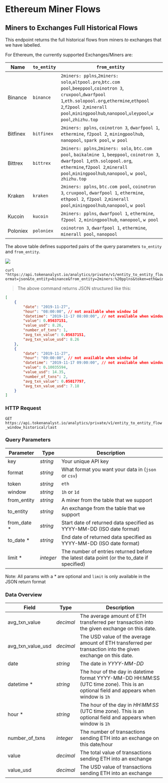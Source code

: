 # Ethereum Miner Flows

## Miners to Exchanges Full Historical Flows

This endpoint returns the full historical flows from miners *to* exchanges that we have labelled.


For Ethereum, the currently supported Exchanges/Miners are:

| Name           | `to_entity`    | `from_entity`                                                                                                                                                                                                                                      |
|----------------|----------------|----------------------------------------------------------------------------------------------------------------------------------------------------------------------------------------------------------------------------------------------------|
| Binance        | `binance`      | `2miners: pplns`,`2miners: solo`,`altpool.pro`,`btc.com pool`,`beeppool`,`coinotron 3`, `cruxpool`,`dwarfpool 1`,`eth.solopool.org`,`ethermine`,`ethpool 2`,`f2pool 2`,`minerall pool`,`miningpoolhub`,`nanopool`,`uleypool`,`w pool`,`zhizhu.top` |                                                                                     
| Bitfinex       | `bitfinex`     | `2miners: pplns`, `coinotron 3`, `dwarfpool 1`, `ethermine`, `f2pool 2`, `miningpoolhub`, `nanopool`, `spark pool`, `w pool`                                                                                                                       |                                                                                     
| Bittrex        | `bittrex`      | `2miners: pplns`,`2miners: solo`, `btc.com pool`, `baikalmine 1`, `beeppool`, `coinotron 3`, `dwarfpool 1`,`eth.solopool.org`, `ethermine`,`f2pool 2`,`minerall pool`,`miningpoolhub`,`nanopool`, `w pool`, `zhizhu.top`                           |                                                                                       
| Kraken         | `kraken`       | `2miners: pplns`, `btc.com pool`, `coinotron 3`, `cruxpool`, `dwarfpool 1`, `ethermine`, `ethpool 2`, `f2pool 2`,`minerall pool`,`miningpoolhub`,`nanopool`, `w pool`                                                                              |                                                                                       
| Kucoin         | `kucoin`       | `2miners: pplns`, `dwarfpool 1`, `ethermine`, `f2pool 2`, `miningpoolhub`, `nanopool`, `w pool`                                                                                                                                                    |                                                                                  
| Poloniex       | `poloniex`     | `coinotron 3`, `dwarfpool 1`, `ethermine`, `minerall pool`, `nanopool`                                                                                                                                                                             |        

The above table defines supported pairs of the query parameters `to_entity` and `from_entity`. 

<img src="https://img.shields.io/badge/Tier-Professional-black.svg"/>


```shell
curl "https://api.tokenanalyst.io/analytics/private/v1/entity_to_entity_flow_window_historical/last?ormat=json&to_entity=binance&from_entity=2miners:%20pplns&token=eth&window=1h&limit=2&key=APIKEY"
```

> The above command returns JSON structured like this:

```json
[
    {
        "date": "2019-11-27",
        "hour": "08:00:00", // not available when window 1d
        "datetime": "2019-11-17 08:00:00", // not available when window 1d
        "value": 0.05637151,
        "value_usd": 8.26,
        "number_of_txns": 1,
        "avg_txn_value": 0.05637151,
        "avg_txn_value_usd": 8.26
    },
    {
        "date": "2019-11-27",
        "hour": "09:00:00", // not available when window 1d
        "datetime": "2019-11-17 09:00:00", // not available when window 1d
        "value": 0.10035594,
        "value_usd": 14.35,
        "number_of_txns": 2,
        "avg_txn_value": 0.05017797,
        "avg_txn_value_usd": 7.18
    }
]
```

### HTTP Request

`GET https://api.tokenanalyst.io/analytics/private/v1/entity_to_entity_flow_window_historical/last`

### Query Parameters

| Parameter    | Type      | Description                                                                               |
| ------------ | --------- | ----------------------------------------------------------------------------------------- |
| key          | _string_  | Your unique API key                                                                       |
| format       | _string_  | What format you want your data in (`json` or `csv`)                                       |
| token        | _string_  | `eth`                                                                                     |                                       |
| window       | _string_  | `1h` or `1d`                                                                              |
| from_entity  | _string_  | A miner from the table that we support
| to_entity    | _string_  | An exchange from the table that we support
| from_date \* | _string_  | Start date of returned data specified as YYYY-MM-DD (ISO date format)                     |
| to_date \*   | _string_  | End date of returned data specified as YYYY-MM-DD (ISO date format)                       |
| limit \*     | _integer_ | The number of entries returned before the latest data point (or the to_date if specified) |

Note: All params with a \* are optional and `limit` is only available in the JSON return format

### Data Overview

| Field                                   | Type      | Description                                                                                                                                                                                                               |
| --------------------------------------- | --------- | ------------------------------------------------------------------------------------------------------------------------------------------------------------------------------------------------------------------------- |
| avg_txn_value                           | _decimal_ | The average amount of ETH transferred per transaction into the given exchange on this date.                                                                                                                                  |
| avg_txn_value_usd                       | _decimal_ | The USD value of the average amount of ETH transferred per transaction into the given exchange on this date.                                                                                                          |
| date                                    | _string_  | The date in _YYYY-MM-DD_                                                                                                                                                                                                  |
| datetime *                              | _string_  | The hour of the day in datetime format YYYY-MM-DD HH:MM:SS (UTC time zone). This is an optional field and appears when window is `1h`                                                                               |
| hour *                                  | _string_  | The hour of the day in _HH:MM:SS_ (UTC time zone). This is an optional field and appears when window is `1h`                                                                                                        |
| number_of_txns                          | _integer_ | The number of transactions sending ETH into an exchange on this date/hour
| value                                   | _decimal_ | The total value of transactions sending ETH into an exchange
| value_usd                               | _decimal_ | The USD value of transactions sending ETH into an exchange
